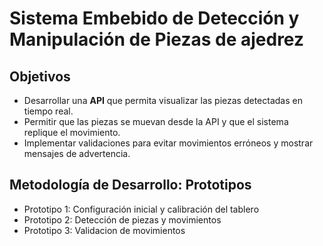 # Sistema Embebido de Detección y Manipulación de Piezas de ajedrez

## Objetivos  
  
- Desarrollar una **API** que permita visualizar las piezas detectadas en tiempo real.  
- Permitir que las piezas se muevan desde la API y que el sistema replique el movimiento.  
- Implementar validaciones para evitar movimientos erróneos y mostrar mensajes de advertencia.  
## Metodología de Desarrollo: Prototipos
- Prototipo 1: Configuración inicial y calibración del tablero
- Prototipo 2: Detección de piezas y movimientos
- Prototipo 3: Validacion de movimientos 
